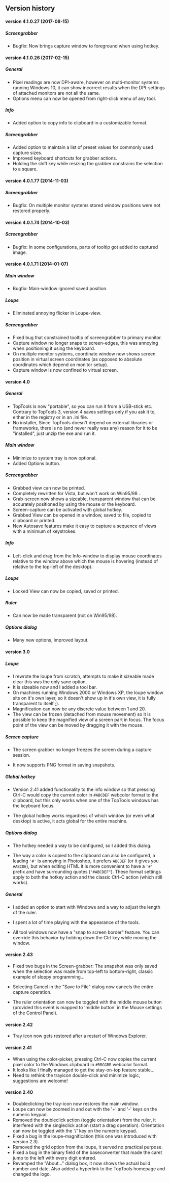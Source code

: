 ## Version history

#### version 4.1.0.27 (2017-08-15)
##### Screengrabber
  * Bugfix: Now brings capture window to foreground when using hotkey.

#### version 4.1.0.26 (2017-02-15)

##### General
  * Pixel readings are now DPI-aware, however on multi-monitor systems
    running Windows 10, it can show incorrect results when the DPI-settings
    of attached monitors are not all the same.
  * Options menu can now be opened from right-click menu of any tool.

##### Info
  * Added option to copy info to clipboard in a customizable format.

##### Screengrabber
  * Added option to maintain a list of preset values for commonly used capture sizes.
  * Improved keyboard shortcuts for grabber actions.
  * Holding the shift key while resizing the grabber constrains the selection to a square.

#### version 4.0.1.77 (2014-11-03)

##### Screengrabber
  * Bugfix: On multiple monitor systems stored window positions were not restored properly.

#### version 4.0.1.74 (2014-10-03)

##### Screengrabber
  * Bugfix: In some configurations, parts of tooltip got added to captured image.

#### version 4.0.1.71 (2014-01-07)

##### Main window
  * Bugfix: Main-window ignored saved position.

##### Loupe
  * Eliminated annoying flicker in Loupe-view.

##### Screengrabber
  * Fixed bug that constrained tooltip of screengrabber to primary monitor.
  * Capture window no longer snaps to screen-edges, this was annoying when positioning it using the keyboard.
  * On multiple monitor systems, coordinate window now shows screen position in virtual screen coordinates (as opposed to absolute coordinates which depend on monitor setup).
  * Capture window is now confined to virtual screen.

#### version 4.0

##### General
  * TopTools is now "portable", so you can run it from a USB-stick etc. Contrary to TopTools 3, version 4 saves settings only if you ask it to, either in the registry or in an .ini file.
  * No installer, Since TopTools doesn't depend on external libraries or frameworks, there is no (and never really was any) reason for it to be "installed", just unzip the exe and run it.

##### Main window
  * Minimize to system tray is now optional.
  * Added Options button.

##### Screengrabber
  * Grabbed view can now be printed.
  * Completely rewritten for Vista, but won't work on Win95/98 ..
  * Grab-screen now shows a sizeable, transparent window that can be accurately positioned by using the mouse or the keyboard.
  * Screen-capture can be activated with global hotkey.
  * Grabbed View can be opened in a window, saved to file, copied to clipboard or printed.
  * New Autosave features make it easy to capture a sequence of views with a minimum of keystrokes.

##### Info
  * Left-click and drag from the Info-window to display mouse coordinates relative to the window above which the mouse is hovering (instead of relative to the top-left of the desktop).

##### Loupe
  * Locked View can now be copied, saved or printed.

##### Ruler
  * Can now be made transparent (not on Win95/98).

##### Options dialog
  * Many new options, improved layout.


#### version 3.0

##### Loupe
  * I rewrote the loupe from scratch, attempts to make it sizeable made clear this
was the only sane option.
  * It is sizeable now and I added a tool bar.
  * On machines running Windows 2000 or Windows XP, the loupe window sits on it's
own layer, so it doesn't show up in it's own view, it is fully transparent to
itself ;).
  * Magnification can now be any discrete value between 1 and 20.
  * The view can be frozen (detached from mouse movement) so it is possible to
keep the magnified view of a screen part in focus. The focus point of the view
can be moved by dragging it with the mouse.



##### Screen capture
  * The screen grabber no longer freezes the screen during a capture session.

  * It now supports PNG format in saving snapshots.


##### Global hotkey
  * Version 2.41 added functionality to the info window so that pressing Ctrl-C
would copy the current color in `#ABCDEF` webcolor format to the clipboard, but
this only works when one of the TopTools windows has the keyboard focus.

  * The global hotkey works regardless of which window (or even what desktop) is
active, it acts global for the entire machine.

##### Options dialog
  * The hotkey needed a way to be configured, so I added this dialog.

  * The way a color is copied to the clipboard can also be configured, a leading
`'#'` is annoying in Photoshop, it prefers `ABCDEF` (or it gives you `#ABCDE`), but
when editing HTML it is more convenient to have a `'#'` prefix and have
surrounding quotes (`"#ABCDEF"`). These format settings apply to both the hotkey
action and the classic Ctrl-C action (which still works).

##### General
  * I added an option to start with Windows and a way to adjust the length
of the ruler.

  * I spent a lot of time playing with the appearance of the tools.

  * All tool windows now have a "snap to screen border" feature. You can override
this behavior by holding down the Ctrl key while moving the window.

#### version 2.43

  * Fixed two bugs in the Screen-grabber:
The snapshot was only saved when the selection was made from top-left to
bottom-right, classic example of sloppy programming...

  * Selecting Cancel in the "Save to File" dialog now cancels the entire capture
operation.

  * The ruler orientation can now be toggled with the middle mouse button (provided this event is mapped to 'middle button' in the Mouse settings of the Control Panel).

#### version 2.42

  * Tray icon now gets restored after a restart of Windows Explorer.

#### version 2.41

  * When using the color-picker, pressing Ctrl-C now copies the current pixel color to the Windows clipboard in `#RRGGBB` webcolor format.
  * It looks like I finally managed to get the stay-on-top feature stable...
  * Need to rethink the trayicon double-click and minimize logic, suggestions are welcome!

#### version 2.40

  * Doubleclicking the tray-icon now restores the main-window.
  * Loupe can now be zoomed in and out with the '+' and '-' keys on the numeric keypad.
  * Removed the doubleclick action (toggle orientation) from the ruler, it interfered with the singleclick action (start a drag operation). Orientation can now be toggled with the '/' key on the numeric keypad.
  * Fixed a bug in the loupe-magnification (this one was introduced with version 2.3).
  * Removed the grid option from the loupe, it served no practical purpose.
  * Fixed a bug in the binary field of the baseconverter that made the caret jump to the left with every digit entered.
  * Revamped the "About..." dialog box, it now shows the actual build number and date. Also added a hyperlink to the TopTools homepage and changed the logo.

